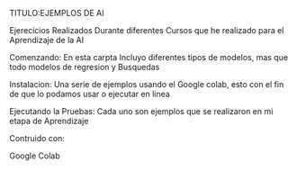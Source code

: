 TITULO:EJEMPLOS DE AI

Ejerecicios Realizados Durante diferentes Cursos que he realizado para el Aprendizaje
de la AI 

Comenzando:
En esta carpta Incluyo diferentes tipos de modelos, mas que todo modelos de regresion y Busquedas 

Instalacion:
Una serie de ejemplos usando el Google colab, esto con el fin de que lo podamos usar o ejecutar en linea

Ejecutando la Pruebas:
Cada uno son ejemplos que se realizaron en mi etapa de Aprendizaje 

Contruido con: 

Google Colab 

